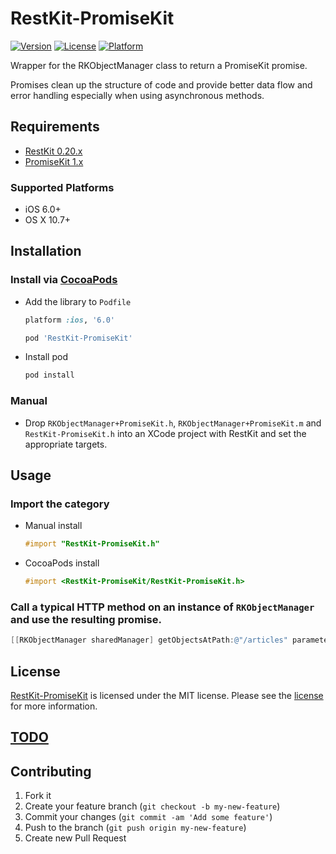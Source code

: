 # RestKit-PromiseKit
[![Version](https://img.shields.io/cocoapods/v/RestKit-PromiseKit.svg?style=flat)](http://cocoapods.org/pods/RestKit-PromiseKit)
[![License](https://img.shields.io/cocoapods/l/RestKit-PromiseKit.svg?style=flat)](http://cocoapods.org/pods/RestKit-PromiseKit)
[![Platform](https://img.shields.io/cocoapods/p/RestKit-PromiseKit.svg?style=flat)](http://cocoapods.org/pods/RestKit-PromiseKit)

Wrapper for the RKObjectManager class to return a PromiseKit promise.

Promises clean up the structure of code and provide better data flow
and error handling especially when using asynchronous methods.

## Requirements
* [RestKit 0.20.x](https://github.com/RestKit/RestKit)
* [PromiseKit 1.x](https://github.com/mxcl/PromiseKit)


### Supported Platforms
* iOS 6.0+
* OS X 10.7+

## Installation

### Install via [CocoaPods](https://github.com/cocoapods/cocoapods)

* Add the library to `Podfile`
  ```ruby
  platform :ios, '6.0'

  pod 'RestKit-PromiseKit'
  ```

* Install pod
   ```bash
   pod install
   ```

### Manual

* Drop `RKObjectManager+PromiseKit.h`, `RKObjectManager+PromiseKit.m`
and `RestKit-PromiseKit.h` into an XCode project with RestKit
and set the appropriate targets.

## Usage

### Import the category

* Manual install
  ```objective-c
  #import "RestKit-PromiseKit.h"
  ```

* CocoaPods install
  ```objective-c
  #import <RestKit-PromiseKit/RestKit-PromiseKit.h>
  ```

### Call a typical HTTP method on an instance of `RKObjectManager` and use the resulting promise.
  ```objective-c
  [[RKObjectManager sharedManager] getObjectsAtPath:@"/articles" parameters:nil];
  ```

## License

[RestKit-PromiseKit](https://github.com/cmckni3/RestKit-PromiseKit) is licensed under the MIT license. Please see the [license](MIT-LICENSE) for more information.

## [TODO](TODO.md)

## Contributing

1. Fork it
2. Create your feature branch (`git checkout -b my-new-feature`)
3. Commit your changes (`git commit -am 'Add some feature'`)
4. Push to the branch (`git push origin my-new-feature`)
5. Create new Pull Request
